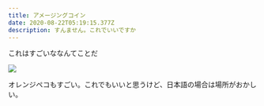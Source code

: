 ```yaml
---
title: アメージングコイン
date: 2020-08-22T05:19:15.377Z
description: すんません。これでいいですか
---
```

これはすごいななんてことだ

![](img/ewu4e1wu4aa7qe4.jpg)


オレンジペコもすごい。これでもいいと思うけど、日本語の場合は場所がおかしい。

